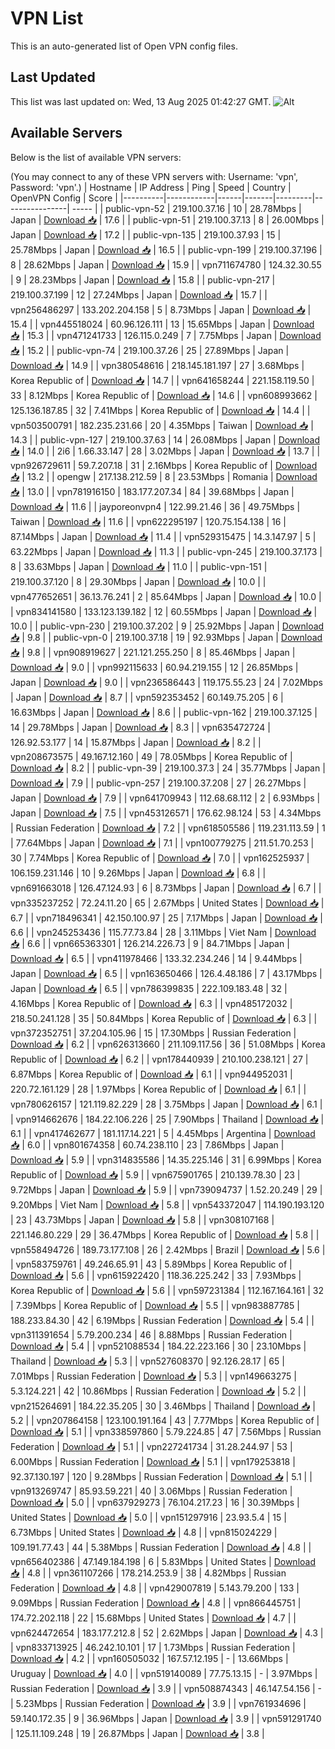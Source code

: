 # VPN List

This is an auto-generated list of Open VPN config files.

## Last Updated

This list was last updated on: Wed, 13 Aug 2025 01:42:27 GMT.
![Alt](https://repobeats.axiom.co/api/embed/186b98318ef1479477931607c1ad7d823f12451f.svg "Repobeats analytics image")

## Available Servers

Below is the list of available VPN servers:

(You may connect to any of these VPN servers with: Username: 'vpn', Password: 'vpn'.)
| Hostname | IP Address | Ping | Speed | Country | OpenVPN Config | Score |
|----------|------------|------|-------|---------|----------------| ----- |
| public-vpn-52 | 219.100.37.16 | 10 | 28.78Mbps | Japan | [Download 📥](./configs/server_0_JP.ovpn) | 17.6 |
| public-vpn-51 | 219.100.37.13 | 8 | 26.00Mbps | Japan | [Download 📥](./configs/server_1_JP.ovpn) | 17.2 |
| public-vpn-135 | 219.100.37.93 | 15 | 25.78Mbps | Japan | [Download 📥](./configs/server_2_JP.ovpn) | 16.5 |
| public-vpn-199 | 219.100.37.196 | 8 | 28.62Mbps | Japan | [Download 📥](./configs/server_3_JP.ovpn) | 15.9 |
| vpn711674780 | 124.32.30.55 | 9 | 28.23Mbps | Japan | [Download 📥](./configs/server_4_JP.ovpn) | 15.8 |
| public-vpn-217 | 219.100.37.199 | 12 | 27.24Mbps | Japan | [Download 📥](./configs/server_5_JP.ovpn) | 15.7 |
| vpn256486297 | 133.202.204.158 | 5 | 8.73Mbps | Japan | [Download 📥](./configs/server_6_JP.ovpn) | 15.4 |
| vpn445518024 | 60.96.126.111 | 13 | 15.65Mbps | Japan | [Download 📥](./configs/server_7_JP.ovpn) | 15.3 |
| vpn471241733 | 126.115.0.249 | 7 | 7.75Mbps | Japan | [Download 📥](./configs/server_8_JP.ovpn) | 15.2 |
| public-vpn-74 | 219.100.37.26 | 25 | 27.89Mbps | Japan | [Download 📥](./configs/server_9_JP.ovpn) | 14.9 |
| vpn380548616 | 218.145.181.197 | 27 | 3.68Mbps | Korea Republic of | [Download 📥](./configs/server_10_KR.ovpn) | 14.7 |
| vpn641658244 | 221.158.119.50 | 33 | 8.12Mbps | Korea Republic of | [Download 📥](./configs/server_11_KR.ovpn) | 14.6 |
| vpn608993662 | 125.136.187.85 | 32 | 7.41Mbps | Korea Republic of | [Download 📥](./configs/server_12_KR.ovpn) | 14.4 |
| vpn503500791 | 182.235.231.66 | 20 | 4.35Mbps | Taiwan | [Download 📥](./configs/server_13_TW.ovpn) | 14.3 |
| public-vpn-127 | 219.100.37.63 | 14 | 26.08Mbps | Japan | [Download 📥](./configs/server_14_JP.ovpn) | 14.0 |
| 2i6 | 1.66.33.147 | 28 | 3.02Mbps | Japan | [Download 📥](./configs/server_15_JP.ovpn) | 13.7 |
| vpn926729611 | 59.7.207.18 | 31 | 2.16Mbps | Korea Republic of | [Download 📥](./configs/server_16_KR.ovpn) | 13.2 |
| opengw | 217.138.212.59 | 8 | 23.53Mbps | Romania | [Download 📥](./configs/server_17_RO.ovpn) | 13.0 |
| vpn781916150 | 183.177.207.34 | 84 | 39.68Mbps | Japan | [Download 📥](./configs/server_18_JP.ovpn) | 11.6 |
| jayporeonvpn4 | 122.99.21.46 | 36 | 49.75Mbps | Taiwan | [Download 📥](./configs/server_19_TW.ovpn) | 11.6 |
| vpn622295197 | 120.75.154.138 | 16 | 87.14Mbps | Japan | [Download 📥](./configs/server_20_JP.ovpn) | 11.4 |
| vpn529315475 | 14.3.147.97 | 5 | 63.22Mbps | Japan | [Download 📥](./configs/server_21_JP.ovpn) | 11.3 |
| public-vpn-245 | 219.100.37.173 | 8 | 33.63Mbps | Japan | [Download 📥](./configs/server_22_JP.ovpn) | 11.0 |
| public-vpn-151 | 219.100.37.120 | 8 | 29.30Mbps | Japan | [Download 📥](./configs/server_23_JP.ovpn) | 10.0 |
| vpn477652651 | 36.13.76.241 | 2 | 85.64Mbps | Japan | [Download 📥](./configs/server_24_JP.ovpn) | 10.0 |
| vpn834141580 | 133.123.139.182 | 12 | 60.55Mbps | Japan | [Download 📥](./configs/server_25_JP.ovpn) | 10.0 |
| public-vpn-230 | 219.100.37.202 | 9 | 25.92Mbps | Japan | [Download 📥](./configs/server_26_JP.ovpn) | 9.8 |
| public-vpn-0 | 219.100.37.18 | 19 | 92.93Mbps | Japan | [Download 📥](./configs/server_27_JP.ovpn) | 9.8 |
| vpn908919627 | 221.121.255.250 | 8 | 85.46Mbps | Japan | [Download 📥](./configs/server_28_JP.ovpn) | 9.0 |
| vpn992115633 | 60.94.219.155 | 12 | 26.85Mbps | Japan | [Download 📥](./configs/server_29_JP.ovpn) | 9.0 |
| vpn236586443 | 119.175.55.23 | 24 | 7.02Mbps | Japan | [Download 📥](./configs/server_30_JP.ovpn) | 8.7 |
| vpn592353452 | 60.149.75.205 | 6 | 16.63Mbps | Japan | [Download 📥](./configs/server_31_JP.ovpn) | 8.6 |
| public-vpn-162 | 219.100.37.125 | 14 | 29.78Mbps | Japan | [Download 📥](./configs/server_32_JP.ovpn) | 8.3 |
| vpn635472724 | 126.92.53.177 | 14 | 15.87Mbps | Japan | [Download 📥](./configs/server_33_JP.ovpn) | 8.2 |
| vpn208673575 | 49.167.12.160 | 49 | 78.05Mbps | Korea Republic of | [Download 📥](./configs/server_34_KR.ovpn) | 8.2 |
| public-vpn-39 | 219.100.37.3 | 24 | 35.77Mbps | Japan | [Download 📥](./configs/server_35_JP.ovpn) | 7.9 |
| public-vpn-257 | 219.100.37.208 | 27 | 26.27Mbps | Japan | [Download 📥](./configs/server_36_JP.ovpn) | 7.9 |
| vpn641709943 | 112.68.68.112 | 2 | 6.93Mbps | Japan | [Download 📥](./configs/server_37_JP.ovpn) | 7.5 |
| vpn453126571 | 176.62.98.124 | 53 | 4.34Mbps | Russian Federation | [Download 📥](./configs/server_38_RU.ovpn) | 7.2 |
| vpn618505586 | 119.231.113.59 | 1 | 77.64Mbps | Japan | [Download 📥](./configs/server_39_JP.ovpn) | 7.1 |
| vpn100779275 | 211.51.70.253 | 30 | 7.74Mbps | Korea Republic of | [Download 📥](./configs/server_40_KR.ovpn) | 7.0 |
| vpn162525937 | 106.159.231.146 | 10 | 9.26Mbps | Japan | [Download 📥](./configs/server_41_JP.ovpn) | 6.8 |
| vpn691663018 | 126.47.124.93 | 6 | 8.73Mbps | Japan | [Download 📥](./configs/server_42_JP.ovpn) | 6.7 |
| vpn335237252 | 72.24.11.20 | 65 | 2.67Mbps | United States | [Download 📥](./configs/server_43_US.ovpn) | 6.7 |
| vpn718496341 | 42.150.100.97 | 25 | 7.17Mbps | Japan | [Download 📥](./configs/server_44_JP.ovpn) | 6.6 |
| vpn245253436 | 115.77.73.84 | 28 | 3.11Mbps | Viet Nam | [Download 📥](./configs/server_45_VN.ovpn) | 6.6 |
| vpn665363301 | 126.214.226.73 | 9 | 84.71Mbps | Japan | [Download 📥](./configs/server_46_JP.ovpn) | 6.5 |
| vpn411978466 | 133.32.234.246 | 14 | 9.44Mbps | Japan | [Download 📥](./configs/server_47_JP.ovpn) | 6.5 |
| vpn163650466 | 126.4.48.186 | 7 | 43.17Mbps | Japan | [Download 📥](./configs/server_48_JP.ovpn) | 6.5 |
| vpn786399835 | 222.109.183.48 | 32 | 4.16Mbps | Korea Republic of | [Download 📥](./configs/server_49_KR.ovpn) | 6.3 |
| vpn485172032 | 218.50.241.128 | 35 | 50.84Mbps | Korea Republic of | [Download 📥](./configs/server_50_KR.ovpn) | 6.3 |
| vpn372352751 | 37.204.105.96 | 15 | 17.30Mbps | Russian Federation | [Download 📥](./configs/server_51_RU.ovpn) | 6.2 |
| vpn626313660 | 211.109.117.56 | 36 | 51.08Mbps | Korea Republic of | [Download 📥](./configs/server_52_KR.ovpn) | 6.2 |
| vpn178440939 | 210.100.238.121 | 27 | 6.87Mbps | Korea Republic of | [Download 📥](./configs/server_53_KR.ovpn) | 6.1 |
| vpn944952031 | 220.72.161.129 | 28 | 1.97Mbps | Korea Republic of | [Download 📥](./configs/server_54_KR.ovpn) | 6.1 |
| vpn780626157 | 121.119.82.229 | 28 | 3.75Mbps | Japan | [Download 📥](./configs/server_55_JP.ovpn) | 6.1 |
| vpn914662676 | 184.22.106.226 | 25 | 7.90Mbps | Thailand | [Download 📥](./configs/server_56_TH.ovpn) | 6.1 |
| vpn417462677 | 181.117.14.221 | 5 | 4.45Mbps | Argentina | [Download 📥](./configs/server_57_AR.ovpn) | 6.0 |
| vpn801674358 | 60.74.238.110 | 23 | 7.86Mbps | Japan | [Download 📥](./configs/server_58_JP.ovpn) | 5.9 |
| vpn314835586 | 14.35.225.146 | 31 | 6.99Mbps | Korea Republic of | [Download 📥](./configs/server_59_KR.ovpn) | 5.9 |
| vpn675901765 | 210.139.78.30 | 23 | 9.72Mbps | Japan | [Download 📥](./configs/server_60_JP.ovpn) | 5.9 |
| vpn739094737 | 1.52.20.249 | 29 | 9.20Mbps | Viet Nam | [Download 📥](./configs/server_61_VN.ovpn) | 5.8 |
| vpn543372047 | 114.190.193.120 | 23 | 43.73Mbps | Japan | [Download 📥](./configs/server_62_JP.ovpn) | 5.8 |
| vpn308107168 | 221.146.80.229 | 29 | 36.47Mbps | Korea Republic of | [Download 📥](./configs/server_63_KR.ovpn) | 5.8 |
| vpn558494726 | 189.73.177.108 | 26 | 2.42Mbps | Brazil | [Download 📥](./configs/server_64_BR.ovpn) | 5.6 |
| vpn583759761 | 49.246.65.91 | 43 | 5.89Mbps | Korea Republic of | [Download 📥](./configs/server_65_KR.ovpn) | 5.6 |
| vpn615922420 | 118.36.225.242 | 33 | 7.93Mbps | Korea Republic of | [Download 📥](./configs/server_66_KR.ovpn) | 5.6 |
| vpn597231384 | 112.167.164.161 | 32 | 7.39Mbps | Korea Republic of | [Download 📥](./configs/server_67_KR.ovpn) | 5.5 |
| vpn983887785 | 188.233.84.30 | 42 | 6.19Mbps | Russian Federation | [Download 📥](./configs/server_68_RU.ovpn) | 5.4 |
| vpn311391654 | 5.79.200.234 | 46 | 8.88Mbps | Russian Federation | [Download 📥](./configs/server_69_RU.ovpn) | 5.4 |
| vpn521088534 | 184.22.223.166 | 30 | 23.10Mbps | Thailand | [Download 📥](./configs/server_70_TH.ovpn) | 5.3 |
| vpn527608370 | 92.126.28.17 | 65 | 7.01Mbps | Russian Federation | [Download 📥](./configs/server_71_RU.ovpn) | 5.3 |
| vpn149663275 | 5.3.124.221 | 42 | 10.86Mbps | Russian Federation | [Download 📥](./configs/server_72_RU.ovpn) | 5.2 |
| vpn215264691 | 184.22.35.205 | 30 | 3.46Mbps | Thailand | [Download 📥](./configs/server_73_TH.ovpn) | 5.2 |
| vpn207864158 | 123.100.191.164 | 43 | 7.77Mbps | Korea Republic of | [Download 📥](./configs/server_74_KR.ovpn) | 5.1 |
| vpn338597860 | 5.79.224.85 | 47 | 7.56Mbps | Russian Federation | [Download 📥](./configs/server_75_RU.ovpn) | 5.1 |
| vpn227241734 | 31.28.244.97 | 53 | 6.00Mbps | Russian Federation | [Download 📥](./configs/server_76_RU.ovpn) | 5.1 |
| vpn179253818 | 92.37.130.197 | 120 | 9.28Mbps | Russian Federation | [Download 📥](./configs/server_77_RU.ovpn) | 5.1 |
| vpn913269747 | 85.93.59.221 | 40 | 3.06Mbps | Russian Federation | [Download 📥](./configs/server_78_RU.ovpn) | 5.0 |
| vpn637929273 | 76.104.217.23 | 16 | 30.39Mbps | United States | [Download 📥](./configs/server_79_US.ovpn) | 5.0 |
| vpn151297916 | 23.93.5.4 | 15 | 6.73Mbps | United States | [Download 📥](./configs/server_80_US.ovpn) | 4.8 |
| vpn815024229 | 109.191.77.43 | 44 | 5.38Mbps | Russian Federation | [Download 📥](./configs/server_81_RU.ovpn) | 4.8 |
| vpn656402386 | 47.149.184.198 | 6 | 5.83Mbps | United States | [Download 📥](./configs/server_82_US.ovpn) | 4.8 |
| vpn361107266 | 178.214.253.9 | 38 | 4.82Mbps | Russian Federation | [Download 📥](./configs/server_83_RU.ovpn) | 4.8 |
| vpn429007819 | 5.143.79.200 | 133 | 9.09Mbps | Russian Federation | [Download 📥](./configs/server_84_RU.ovpn) | 4.8 |
| vpn866445751 | 174.72.202.118 | 22 | 15.68Mbps | United States | [Download 📥](./configs/server_85_US.ovpn) | 4.7 |
| vpn624472654 | 183.177.212.8 | 52 | 2.62Mbps | Japan | [Download 📥](./configs/server_86_JP.ovpn) | 4.3 |
| vpn833713925 | 46.242.10.101 | 17 | 1.73Mbps | Russian Federation | [Download 📥](./configs/server_87_RU.ovpn) | 4.2 |
| vpn160505032 | 167.57.12.195 | - | 13.66Mbps | Uruguay | [Download 📥](./configs/server_88_UY.ovpn) | 4.0 |
| vpn519140089 | 77.75.13.15 | - | 3.97Mbps | Russian Federation | [Download 📥](./configs/server_89_RU.ovpn) | 3.9 |
| vpn508874343 | 46.147.54.156 | - | 5.23Mbps | Russian Federation | [Download 📥](./configs/server_90_RU.ovpn) | 3.9 |
| vpn761934696 | 59.140.172.35 | 9 | 36.96Mbps | Japan | [Download 📥](./configs/server_91_JP.ovpn) | 3.9 |
| vpn591291740 | 125.11.109.248 | 19 | 26.87Mbps | Japan | [Download 📥](./configs/server_92_JP.ovpn) | 3.8 |
